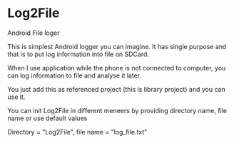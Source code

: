 Log2File
========

Android File loger

This is simplest Android logger you can imagine. It has single purpose and that is to put log information into file on SDCard.

When I use application while the phone is not connected to computer, you can log information to file and analyse it later.

You just add this as referenced project (this is library project) and you can use it.


You can init Log2File in different meneers by providing directory name, file name or use default values 

  Directory = "Log2File", 
  file name = "log_file.txt"

